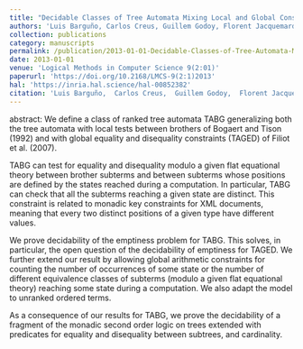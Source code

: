 ```yaml
---
title: "Decidable Classes of Tree Automata Mixing Local and Global Constraints Modulo Flat Theories"
authors: 'Luis Barguño, Carlos Creus, Guillem Godoy, Florent Jacquemard, Camille Vacher'
collection: publications
category: manuscripts
permalink: /publication/2013-01-01-Decidable-Classes-of-Tree-Automata-Mixing-Local-and-Global-Constraints-Modulo-Flat-Theories
date: 2013-01-01
venue: 'Logical Methods in Computer Science 9(2:01)'
paperurl: 'https://doi.org/10.2168/LMCS-9(2:1)2013'
hal: 'https://inria.hal.science/hal-00852382'
citation: 'Luis Barguño,  Carlos Creus,  Guillem Godoy,  Florent Jacquemard,  Camille Vacher, &quot;Decidable Classes of Tree Automata Mixing Local and Global Constraints Modulo Flat Theories&quot; Logical Methods in Computer Science 9(2:01), 2013.'
---
```


abstract: 
We define a class of ranked tree automata TABG generalizing both the tree automata with local tests between brothers of Bogaert and Tison (1992) and with global equality and disequality constraints (TAGED) of Filiot et al. (2007). 

TABG can test for equality and disequality modulo a given flat equational theory between brother subterms and between subterms whose positions are defined by the states reached during a computation. In particular, TABG can check that all the subterms reaching a given state are distinct. This constraint is related to monadic key constraints for XML documents, meaning that every two distinct positions of a given type have different values. 

We prove decidability of the emptiness problem for TABG. This solves, in particular, the open question of the decidability of emptiness for TAGED. We further extend our result by allowing global arithmetic constraints for counting the number of occurrences of some state or the number of different equivalence classes of subterms (modulo a given flat equational theory) reaching some state during a computation. We also adapt the model to unranked ordered terms.

As a consequence of our results for TABG, we prove the decidability of a fragment of the monadic second order logic on trees extended with predicates for equality and disequality between subtrees, and cardinality.